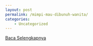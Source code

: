 ```yaml
---
layout: post
permalink: /mimpi-mau-dibunuh-wanita/
categories:
    - Uncategorized
---
```


[Baca Selengkapnya](/06)